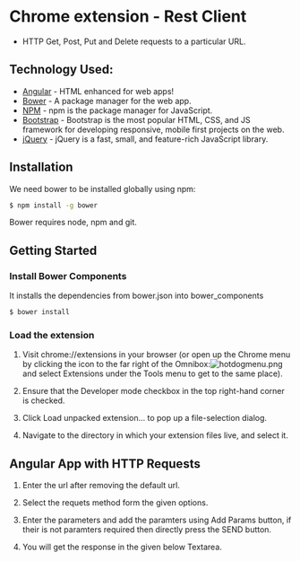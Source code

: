 # Chrome extension - Rest Client

 - HTTP Get, Post, Put and Delete requests to a particular URL.


## Technology Used:

* [Angular](https://angularjs.org/) - HTML enhanced for web apps!
* [Bower](http://bower.io/) - A package manager for the web app.
* [NPM](https://www.npmjs.com/) - npm is the package manager for JavaScript.
* [Bootstrap](http://getbootstrap.com/) - Bootstrap is the most popular HTML, CSS, and JS framework for developing responsive, mobile first projects on the web.
* [jQuery](https://jquery.com/) - jQuery is a fast, small, and feature-rich JavaScript library.


## Installation

We need bower to be installed globally using npm:
```sh
$ npm install -g bower
```
Bower requires node, npm and git.

## Getting Started

### Install Bower Components
It installs the dependencies from bower.json into bower_components
```sh
$ bower install
```
### Load the extension
1. Visit chrome://extensions in your browser (or open up the Chrome menu by clicking the icon to the far right of the Omnibox:![hotdogmenu.png](https://bitbucket.org/repo/aB7d9p/images/3010294220-hotdogmenu.png)and select Extensions under the Tools menu to get to the same place).

2. Ensure that the Developer mode checkbox in the top right-hand corner is checked.

3. Click Load unpacked extension… to pop up a file-selection dialog.

4. Navigate to the directory in which your extension files live, and select it.


## Angular App with HTTP Requests

1. Enter the url after removing the default url.

2. Select the requets method form the given options.

3. Enter the parameters and add the paramters using Add Params button, if their is not paramters required then directly press the SEND button.

4. You will get the response in the given below Textarea.